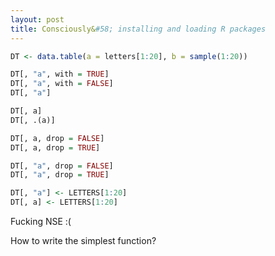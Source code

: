 ```yaml
---
layout: post
title: Consciously&#58; installing and loading R packages
---
```


```r
DT <- data.table(a = letters[1:20], b = sample(1:20))

DT[, "a", with = TRUE]
DT[, "a", with = FALSE]
DT[, "a"]

DT[, a]
DT[, .(a)]

DT[, a, drop = FALSE]
DT[, a, drop = TRUE]

DT[, "a", drop = FALSE]
DT[, "a", drop = TRUE]

DT[, "a"] <- LETTERS[1:20]
DT[, a] <- LETTERS[1:20]

```

Fucking NSE :(

How to write the simplest function?